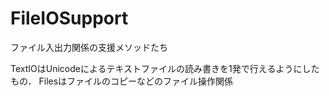 # FileIOSupport
ファイル入出力関係の支援メソッドたち

TextIOはUnicodeによるテキストファイルの読み書きを1発で行えるようにしたもの．
Filesはファイルのコピーなどのファイル操作関係